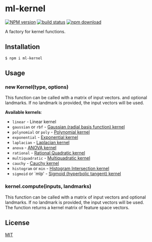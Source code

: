 # ml-kernel

[![NPM version][npm-image]][npm-url]
[![build status][travis-image]][travis-url]
[![npm download][download-image]][download-url]

A factory for kernel functions.

## Installation

`$ npm i ml-kernel`

## Usage

### new Kernel(type, options)

This function can be called with a matrix of input vectors.
and optional landmarks. If no landmark is provided, the input vectors will be used.

**Available kernels**:

- `linear` - Linear kernel
- `gaussian` or `rbf` - [Gaussian (radial basis function) kernel](https://github.com/mljs/kernel-gaussian)
- `polynomial` or `poly` - [Polynomial kernel](https://github.com/mljs/kernel-polynomial)
- `exponential` - [Exponential kernel](http://crsouza.com/2010/03/kernel-functions-for-machine-learning-applications/#exponential)
- `laplacian` - [Laplacian kernel](http://crsouza.com/2010/03/kernel-functions-for-machine-learning-applications/#laplacian)
- `anova` - [ANOVA kernel](http://crsouza.com/2010/03/kernel-functions-for-machine-learning-applications/#anova)
- `rational` - [Rational Quadratic kernel](http://crsouza.com/2010/03/kernel-functions-for-machine-learning-applications/#rational)
- `multiquadratic` - [Multiquadratic kernel](http://crsouza.com/2010/03/kernel-functions-for-machine-learning-applications/#multiquadric)
- `cauchy` - [Cauchy kernel](http://crsouza.com/2010/03/kernel-functions-for-machine-learning-applications/#cauchy)
- `histogram` or `min` - [Histogram Intersection kernel](http://crsouza.com/2010/03/kernel-functions-for-machine-learning-applications/#histogram)
- `sigmoid` or `mlp' - [Sigmoid (hyperbolic tangent) kernel](https://github.com/mljs/kernel-sigmoid)

### kernel.compute(inputs, landmarks)

This function can be called with a matrix of input vectors and optional landmarks.
If no landmark is provided, the input vectors will be used.  
The function returns a kernel matrix of feature space vectors.

## License

[MIT](./LICENSE)

[npm-image]: https://img.shields.io/npm/v/ml-kernel.svg?style=flat-square
[npm-url]: https://npmjs.org/package/ml-kernel
[travis-image]: https://img.shields.io/travis/mljs/kernel/master.svg?style=flat-square
[travis-url]: https://travis-ci.org/mljs/kernel
[download-image]: https://img.shields.io/npm/dm/ml-kernel.svg?style=flat-square
[download-url]: https://npmjs.org/package/ml-kernel
